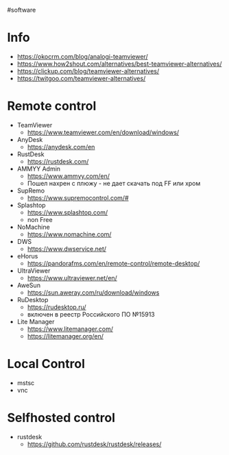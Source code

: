 #software 

# Info
- https://okocrm.com/blog/analogi-teamviewer/
- https://www.how2shout.com/alternatives/best-teamviewer-alternatives/
- https://clickup.com/blog/teamviewer-alternatives/
- https://twitgoo.com/teamviewer-alternatives/

# Remote control
- TeamViewer
	- https://www.teamviewer.com/en/download/windows/
- AnyDesk
	- https://anydesk.com/en
- RustDesk
	- https://rustdesk.com/
- AMMYY Admin
	- https://www.ammyy.com/en/
	- Пошел нахрен с плюжу - не дает скачать под FF или хром
- SupRemo
	- https://www.supremocontrol.com/#
- Splashtop
	- https://www.splashtop.com/
	- non Free
- NoMachine 
	- https://www.nomachine.com/
- DWS
	- https://www.dwservice.net/
- eHorus 
	- https://pandorafms.com/en/remote-control/remote-desktop/
- UltraViewer
	- https://www.ultraviewer.net/en/
- AweSun
	- https://sun.aweray.com/ru/download/windows
- RuDesktop
	- https://rudesktop.ru/
	- включен в реестр Российского ПО №15913
- Lite Manager
	- https://www.litemanager.com/
	- https://litemanager.org/en/


# Local Control
- mstsc
- vnc

# Selfhosted control
- rustdesk 
	- https://github.com/rustdesk/rustdesk/releases/